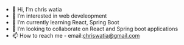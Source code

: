 - 👋 Hi, I’m chris watia
- 👀 I’m interested in web develeopment
- 🌱 I’m currently learning React, Spring Boot
- 💞️ I’m looking to collaborate on React and Spring boot applications
- 📫 How to reach me - email:chriswatia@gmail.com

<!---
chriswatia/chriswatia is a ✨ special ✨ repository because its `README.md` (this file) appears on your GitHub profile.
You can click the Preview link to take a look at your changes.
--->
